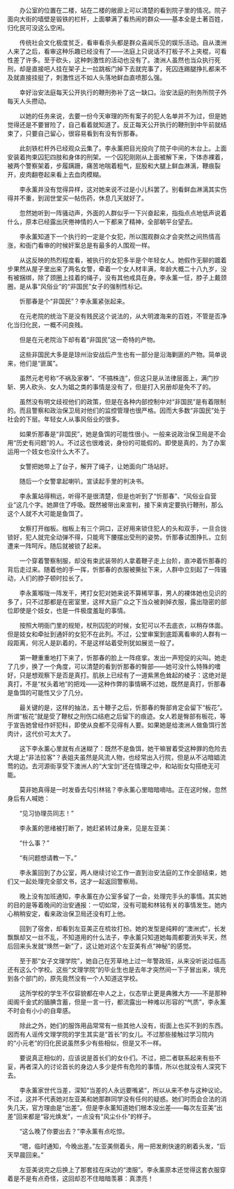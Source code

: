 　　办公室的位置在二楼，站在二楼的敞廊上可以清楚的看到院子里的情况。院子面向大街的墙壁是锻铁的栏杆，上面攀满了看热闹的群众——基本全是土著百姓，归化民可没这么空闲。

　　传统社会文化极度贫乏，看审看杀头都是群众喜闻乐见的娱乐活动。自从澳洲人来了之后，看审这种乐趣已经没有了——法庭上只说话不打板子不上夹棍，可看性差了许多。至于砍头，这种刺激性的活动也没有了。澳洲人虽然也当众执行死刑，却是直接吧人挂在架子上一拉跳板门掉下去就完事了，死囚连踢腿挣扎都来不及就直接挂挺了，刺激性远不如人头落地鲜血直喷那么强。

　　幸好治安法庭每天公开执行的鞭刑弥补了这一缺口。治安法庭的刑务所院子外每天人头攒动。

　　以她的任务来说，去要一份今天审理的所有案子的犯人名单并不为过，但是她觉得还是不要冒险了，自己看着就知道了。反正每天公开执行的鞭刑到中午前就结束了，只要自己留心，很容易看到有没有忻那春。

　　此刻铁栏杆外已经观众云集了。李永薰把目光投向了院子中间的木台上。上面安装着拘束囚犯四肢和身体的刑架。一个囚犯刚刚从上面被解下来，下体赤裸着，被两个警察架着，步履蹒跚，痛苦地喘着粗气，屁股和大腿上鲜血淋漓，鞭痕裂开，皮肉翻卷起来看上去血肉模糊。

　　李永薰并没有觉得异样，这对她来说不过是小儿科罢了。别看鲜血淋漓其实伤得并不重，到润世堂买一帖伤药，休息几天就好了。

　　忽然她听到一阵骚动声，外面的人群似乎一下兴奋起来，指指点点地低声说着什么，原本已经露出厌倦神情的人一下都来了精神，全部朝平台望去。

　　李永薰知道下一个执行的一定是个女犯，所以围观群众才会突然之间热情高涨，和衙门看审的时候奸案总是有最多的人围观一样。

　　从这反映的热烈程度看，被执行的女犯多半是个年轻女人。她假作无聊的踱着步果然从屋子里出来了两名女警，牵着一个女人材丰满，年龄大概二十八九岁，没有被捆绑，除了颈圈上挂着的绳子，没有其他戒具在身。李永薰一怔，脖子上戴颈圈，是从事“风俗业”的“非国民”女子的强制性标记。

　　忻那春是个“非国民”？李永薰紧张起来。

　　在元老院的统治下是没有贱民这个说法的，从大明渡海来的百姓，不管是否净化当归化民，一概不问良贱。

　　但是在元老院治下却有着“非国民”这一奇特的产物。

　　这些非国民大多是是琼州治安战后产生也有一部分是沿海剿匪的产物。简单说来，他们是“匪属”。

　　虽然元老号称“不祸及家眷”、“不搞株连”，但这只是从法律层面上，满门抄斩、男人砍头、女人为娼之类的事情是没有了，但是打入另册却是免不了的。

　　虽然没有明文歧视他们的政策，但是在各种内部控制中对“非国民”是有着限制的。而且警察和政治保卫局对他们的监控管理也很严格。因而大多数“非国民”处于社会的下层。年轻女人从事风俗业的很多。

　　如果忻那春是“非国民”，她是鱼饵的可能性很小。一般来说政治保卫局是不会用“历史有问题”的人。不过这也很难说，身份的可能假的。即使是真的，为了办案运用一个妓女也没什么大不了。

　　女警把她带上了台子，解开了绳子，让她面向广场站好。

　　随后一个女警拿起喇叭，宣读起手里的判决书。

　　李永薰站得稍远，听得不是很清楚，但是也听到了“忻那春”、“风俗业自营业”这几个字。她屏住了呼吸。既然被带出来宣判，接下来肯定要执行鞭刑，那么这个人就不大可能是鱼饵了。

　　女察打开枷板。枷板上有三个洞口，正好用来锁住犯人的头和双手，一旦合拢锁好，犯人就完全动弹不得，只能弯下腰摆出受刑的姿势。忻那春试图挣扎，立刻遭来一阵呵斥。随后就被锁了起来。

　　一个穿着警察制服，却没有束武装带的人拿着鞭子走上台阶，直冲着忻那春的背后走过来。随着他的手一挥，忻那春的衣服被撕扯下来，人群中立刻起了一阵骚动，人们的脖子顿时拉长了。

　　李永薰喉咙一阵发干，拷打女犯对她来说不算稀罕事，男人的裸体她也见识的多了，只不过那都是在密室里，这样大庭广众之下当众被剥掉衣服，露出隐密的部位即使是个妓女，也是一件极度羞耻的事情。

　　按照大明衙门里的规矩，杖刑囚犯的时候，女犯可以不去底衣，以稍存体面。但是妓女和牵扯到通奸的女犯不在此列。不过，公堂审案到底距离看审的人群有一段距离，何况人是趴着的，不是这样站着受刑犹如展览一般了。

　　第一鞭重重地打下来了，忻那春的脸上一阵痉挛。发出一声短促的尖叫。她走了几步，换了一个角度，可以清楚的看到忻那春的臀部——她可没什么特殊的嗜好，只是想观察下是否是真打。肌肤上已经有了一道紫黑色耸起的棱子：这绝对是真打，不是“杖头着地”的把戏——这种作弊的事情瞒不过她，既然是真打，忻那春是鱼饵的可能性又少了几分。

　　最关键的是，这样的抽法，五十鞭子之后，忻那春的臀部肯定会留下“板花”。所谓“板花”就是受了鞭杖之刑伤口结疤之后留下的痕迹。女人若是臀部有板花，等于宣告她曾经作奸犯科，即使从良都不见得有人要。如果她是给澳洲人做鱼饵行苦肉计，这代价可太大了。

　　这下李永薰心里就有点迷糊了：既然不是鱼饵，她干嘛冒着受这种罪的危险去大堤上“非法拉客”？表姐夫虽然是风流人物，也经常出入行院，但是从不沾暗娼流莺的边。去河源街享受下澳洲人的“大宝剑”还在情理之中，和站街女勾搭绝无可能。

　　莫非她真得是一时发昏去勾引林铭？李永薰心里暗暗嘀咕。正在这时候，忽然身后有人喊她：

　　“见习协理员同志！”

　　李永薰的思绪被打断了，她赶紧转过身来，见是左亚美：

　　“什么事？”

　　“有问题想请教一下。”

　　李永薰回到了办公室，两人继续讨论工作一直到治安法庭的工作全部结束，她们又一起处理完全部文书，这才一起返回警察局。

　　晚上没有加班通知，李永薰在办公室多留了一会，处理完手头的事情。其实她的目的是等着晚间的治安通报：一切如常，没有可能和林铭有关的事情发生。她内心稍稍安定，看来政治保卫局还没有盯上他。

　　回到了宿舍，却看到左亚美正在梳妆打扮。她的发型是纯粹的“澳洲式”，长发飘飘却又一丝不乱，不知道用的什么法子，李永薰只知道她每周都要消失半天，然后回来头发就“焕然一新”了，这让她对这个左亚美有点“神秘”的感觉。

　　至于那“女子文理学院”，她自己在芳草地上过一年警政班，从来没听说过临高还有这么个学校。这些“文理学院”的毕业生也是去年才突然间一下子冒出来，填充到各个部门的，原先竟然没有一个人知道这学校。

　　这所学校的学生不仅容貌都在中人之上，仪态举止更是典雅大方——不是那种闺阁千金式的腼腆含蓄，但是一言一行，都流露出一种难以形容的“气质”，李永薰不时会有小小的自卑感。

　　除此之外，她们的服饰用品常常有一些其他人没有，街面上也买不到的东西。因而有人谣传文理学院的学生其实是“首长”的女儿。不过那些接触过学习院内的“小元老”的归化民说虽然多少有些相似，但是又不一样。

　　要说真正相似的，应该说是首长们的女仆们。不过，把二者联系起来有些不妥，再者深入的讨论首长的身边人多少是件有危险的事情，所以也就没有人深究下去。

　　李永薰家世代当差，深知“当差的人永远要嘴紧”，所以从来不参与这种议论。不过，这并不代表她对左亚美和她那群同学没有任何的疑惑。她们时而会合法的消失几天，官方理由是“出差”。但是李永薰知道她们根本没出差——每次左亚美“出差”回来都是“容光焕发”，一点没有“风尘仆仆”的样子。

　　“这么晚了你要出去？”李永薰有点吃惊。

　　“嗯，临时通知，今晚出差。”左亚美侧着头，用一把发刷快速的刷着头发，“后天早晨回来。”

　　左亚美说完之后换上了那套挂在床边的“澳服”。李永薰原本还觉得这套衣服穿着是不是有点奇怪，这回却忍不住暗暗羡慕：真漂亮！

